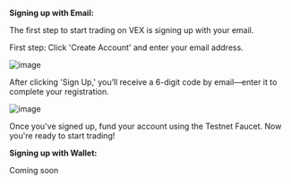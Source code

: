 **Signing up with Email:**

The first step to start trading on VEX is signing up with your email. 

First step: Click 'Create Account' and enter your email address. 

![image](https://github.com/user-attachments/assets/396159c0-f9d9-44c4-8095-3378fc4a4df2)

After clicking 'Sign Up,' you’ll receive a 6-digit code by email—enter it to complete your registration. 

![image](https://github.com/user-attachments/assets/3a45a2ab-da3f-469c-8225-cf88e3ccee7e)

Once you've signed up, fund your account using the Testnet Faucet. Now you're ready to start trading!

**Signing up with Wallet:**

Coming soon
